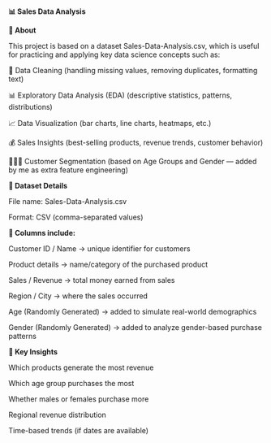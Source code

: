 **📊 Sales Data Analysis**

**📌 About**

This project is based on a dataset Sales-Data-Analysis.csv, which is useful for practicing and applying key data science concepts such as:

🧹 Data Cleaning (handling missing values, removing duplicates, formatting text)

📊 Exploratory Data Analysis (EDA) (descriptive statistics, patterns, distributions)

📈 Data Visualization (bar charts, line charts, heatmaps, etc.)

💰 Sales Insights (best-selling products, revenue trends, customer behavior)

🧑‍🤝‍🧑 Customer Segmentation (based on Age Groups and Gender — added by me as extra feature engineering)

**📂 Dataset Details**

File name: Sales-Data-Analysis.csv

Format: CSV (comma-separated values)

**📑 Columns include:**

Customer ID / Name → unique identifier for customers

Product details → name/category of the purchased product

Sales / Revenue → total money earned from sales

Region / City → where the sales occurred

Age (Randomly Generated) → added to simulate real-world demographics

Gender (Randomly Generated) → added to analyze gender-based purchase patterns

**🔑 Key Insights** 

Which products generate the most revenue

Which age group purchases the most

Whether males or females purchase more

Regional revenue distribution

Time-based trends (if dates are available)

